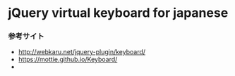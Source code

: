 # jQuery virtual keyboard for japanese

### 参考サイト

* http://webkaru.net/jquery-plugin/keyboard/
* https://mottie.github.io/Keyboard/
* 